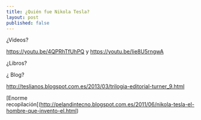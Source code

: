 ```yaml
---
title: ¿Quién fue Nikola Tesla?
layout: post
published: false
---
```


¿Videos?  

https://youtu.be/4QPRhTfUhPQ  y https://youtu.be/Iie8U5rngwA

¿Libros?

¿ Blog?

http://teslianos.blogspot.com.es/2013/03/trilogia-editorial-turner_9.html

[Enorme recopilación[(http://pelandintecno.blogspot.com.es/2011/06/nikola-tesla-el-hombre-que-invento-el.html)
